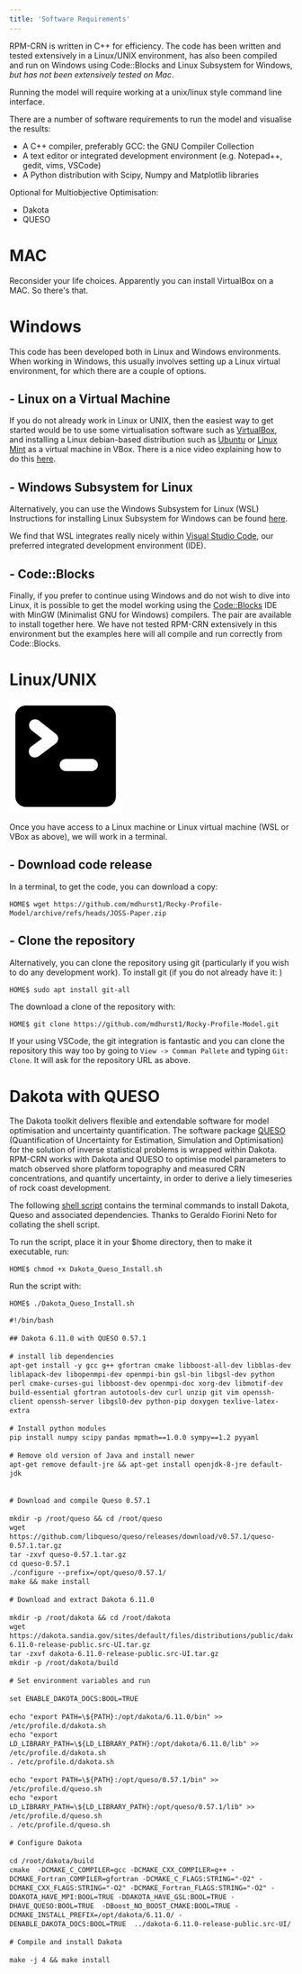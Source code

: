 ```yaml
---
title: 'Software Requirements'
---
```

RPM-CRN is written in C++ for efficiency. The code has been written and tested extensively in a Linux/UNIX environment, has also been compiled and run on Windows using Code::Blocks and Linux Subsystem for Windows, *but has not been extensively tested on Mac*. 

Running the model will require working at a unix/linux style command line interface.

There are a number of software requirements to run the model and visualise the results:
 - A C++ compiler, preferably GCC: the GNU Compiler Collection
 - A text editor or integrated development environment (e.g. Notepad++, gedit, vims, VSCode)
 - A Python distribution with Scipy, Numpy and Matplotlib libraries

Optional for Multiobjective Optimisation:
 - Dakota 
 - QUESO

# MAC

Reconsider your life choices. Apparently you can install VirtualBox on a MAC. So there's that.

# Windows
This code has been developed both in Linux and Windows environments. When working in Windows, this usually involves setting up a Linux virtual environment, for which there are a couple of options.

## - Linux on a Virtual Machine
If you do not already work in Linux or UNIX, then the easiest way to get started would be to use some virtualisation software such as [VirtualBox](https://www.virtualbox.org/wiki/Downloads), and installing a Linux debian-based distribution such as [Ubuntu](https://ubuntu.com/) or [Linux Mint](https://linuxmint.com/) as a virtual machine in VBox. There is a nice video explaining how to do this [here](https://www.youtube.com/watch?v=x5MhydijWmc).

## - Windows Subsystem for Linux
Alternatively, you can use the Windows Subsystem for Linux (WSL) Instructions for installing Linux Subsystem for Windows can be found [here](https://docs.microsoft.com/en-us/windows/wsl/install-win10).

We find that WSL integrates really nicely within [Visual Studio Code](https://code.visualstudio.com/), our preferred integrated development environment (IDE).

## - Code::Blocks
Finally, if you prefer to continue using Windows and do not wish to dive into Linux, it is possible to get the model working using the [Code::Blocks](https://www.codeblocks.org/) IDE with MinGW (Minimalist GNU for Windows) compilers. The pair are available to install together here. We have not tested RPM-CRN extensively in this environment but the examples here will all compile and run correctly from Code::Blocks. 

# Linux/UNIX
![Terminal](img/terminal.png)

Once you have access to a Linux machine or Linux virtual machine (WSL or VBox as above), we will work in a terminal. 

## - Download code release
In a terminal, to get the code, you can download a copy:
```
HOME$ wget https://github.com/mdhurst1/Rocky-Profile-Model/archive/refs/heads/JOSS-Paper.zip
```

## - Clone the repository
Alternatively, you can clone the repository using git (particularly if you wish to do any development work). To install git (if you do not already have it: )

```
HOME$ sudo apt install git-all
```
The download a clone of the repository with:
```
HOME$ git clone https://github.com/mdhurst1/Rocky-Profile-Model.git
```

If your using VSCode, the git integration is fantastic and you can clone the repository this way too by going to `View -> Comman Pallete` and typing `Git: Clone`. It will ask for the repository URL as above.

# Dakota with QUESO

The Dakota toolkit delivers flexible and extendable software for model optimisation and uncertainty quantification. The software package [QUESO](https://github.com/libqueso/queso) (Quantification of Uncertainty for Estimation, Simulation and Optimisation) for the solution of inverse statistical problems is wrapped within Dakota. RPM-CRN works with Dakota and QUESO to optimise model parameters to match observed shore platform topography and measured CRN concentrations, and quantify uncertainty, in order to derive a liely timeseries of rock coast development.

The following [shell script](scripts/Dakota_Queso_Install.sh) contains the terminal commands to install Dakota, Queso and associated dependencies. Thanks to Geraldo Fiorini Neto for collating the shell script.

To run the script, place it in your $home directory, then to make it executable, run:
```
HOME$ chmod +x Dakota_Queso_Install.sh
```
Run the script with:
```
HOME$ ./Dakota_Queso_Install.sh
```

```
#!/bin/bash

## Dakota 6.11.0 with QUESO 0.57.1

# install lib dependencies
apt-get install -y gcc g++ gfortran cmake libboost-all-dev libblas-dev liblapack-dev libopenmpi-dev openmpi-bin gsl-bin libgsl-dev python perl cmake-curses-gui libboost-dev openmpi-doc xorg-dev libmotif-dev build-essential gfortran autotools-dev curl unzip git vim openssh-client openssh-server libgsl0-dev python-pip doxygen texlive-latex-extra

# Install python modules
pip install numpy scipy pandas mpmath==1.0.0 sympy==1.2 pyyaml

# Remove old version of Java and install newer
apt-get remove default-jre && apt-get install openjdk-8-jre default-jdk


# Download and compile Queso 0.57.1

mkdir -p /root/queso && cd /root/queso
wget https://github.com/libqueso/queso/releases/download/v0.57.1/queso-0.57.1.tar.gz
tar -zxvf queso-0.57.1.tar.gz
cd queso-0.57.1
./configure --prefix=/opt/queso/0.57.1/
make && make install 

# Download and extract Dakota 6.11.0

mkdir -p /root/dakota && cd /root/dakota
wget https://dakota.sandia.gov/sites/default/files/distributions/public/dakota-6.11.0-release-public.src-UI.tar.gz
tar -zxvf dakota-6.11.0-release-public.src-UI.tar.gz
mkdir -p /root/dakota/build

# Set environment variables and run

set ENABLE_DAKOTA_DOCS:BOOL=TRUE

echo "export PATH=\${PATH}:/opt/dakota/6.11.0/bin" >> /etc/profile.d/dakota.sh
echo "export LD_LIBRARY_PATH=\${LD_LIBRARY_PATH}:/opt/dakota/6.11.0/lib" >> /etc/profile.d/dakota.sh
. /etc/profile.d/dakota.sh

echo "export PATH=\${PATH}:/opt/queso/0.57.1/bin" >> /etc/profile.d/queso.sh
echo "export LD_LIBRARY_PATH=\${LD_LIBRARY_PATH}:/opt/queso/0.57.1/lib" >> /etc/profile.d/queso.sh
. /etc/profile.d/queso.sh

# Configure Dakota

cd /root/dakota/build
cmake  -DCMAKE_C_COMPILER=gcc -DCMAKE_CXX_COMPILER=g++ -DCMAKE_Fortran_COMPILER=gfortran -DCMAKE_C_FLAGS:STRING="-O2" -DCMAKE_CXX_FLAGS:STRING="-O2" -DCMAKE_Fortran_FLAGS:STRING="-O2" -DDAKOTA_HAVE_MPI:BOOL=TRUE -DDAKOTA_HAVE_GSL:BOOL=TRUE -DHAVE_QUESO:BOOL=TRUE  -DBoost_NO_BOOST_CMAKE:BOOL=TRUE -DCMAKE_INSTALL_PREFIX=/opt/dakota/6.11.0/ -DENABLE_DAKOTA_DOCS:BOOL=TRUE  ../dakota-6.11.0-release-public.src-UI/

# Compile and install Dakota

make -j 4 && make install 
```